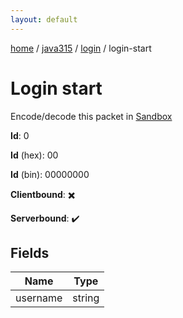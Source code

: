 ```yaml
---
layout: default
---
```


[home](/)  /  [java315](/protocol/java315)  /  [login](/protocol/java315/login)  /  login-start

# Login start

Encode/decode this packet in [Sandbox](../../../sandbox/java315#login.login_start)

**Id**: 0

**Id** (hex): 00

**Id** (bin): 00000000

**Clientbound**: ✖️

**Serverbound**: ✔️

## Fields

Name | Type
---|---
username | string
